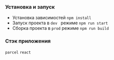 ### Установка и запуск
- Установка зависимостей ```npm install```
- Запуск проекта в ```dev ``` режиме ```npm run start```
- Сборка проекта в ```prod``` режиме ```npm run build```


### Стэк приложения
```parcel``` ```react```
